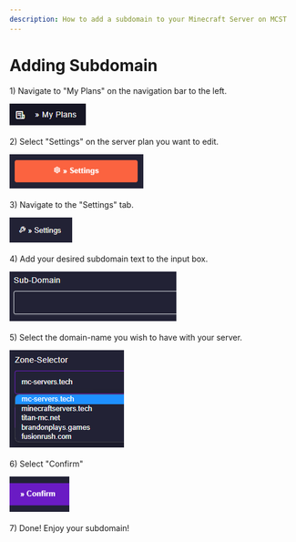 ```yaml
---
description: How to add a subdomain to your Minecraft Server on MCST
---
```


# Adding Subdomain

1\) Navigate to "My Plans" on the navigation bar to the left.

![](<../.gitbook/assets/image (1).png>)\
\
2\) Select "Settings" on the server plan you want to edit.

![](<../.gitbook/assets/image (11).png>)\
\
3\) Navigate to the "Settings" tab.

![](<../.gitbook/assets/image (17).png>)\
\
4\) Add your desired subdomain text to the input box.

![](<../.gitbook/assets/image (34).png>)\
\
5\) Select the domain-name you wish to have with your server.

![](<../.gitbook/assets/image (8).png>)\
\
6\) Select "Confirm"

![](<../.gitbook/assets/image (27).png>)\
\
7\) Done! Enjoy your subdomain!
